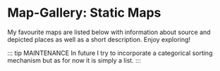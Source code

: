 # Map-Gallery: Static Maps
My favourite maps are listed below with information about source and depicted places as well as a short description. Enjoy exploring!

::: tip MAINTENANCE 
In future I try to incorporate a categorical sorting mechanism but as for now it is simply a list. 
:::  

<galleryLayout />


<!--
https://www.loc.gov/resource/g9930.ct001880/
https://www.youtube.com/watch?time_continue=19&v=3Jhac84QdpA
https://nation.maps.arcgis.com/apps/Cascade/index.html?appid=0706b147ad524c7e86a5894e449338fc
https://vinepair.com/wine-blog/your-guide-to-the-wine-and-food-of-italy-infographic/
https://bigthink.com/strange-maps/is-this-world-map-of-dog-breeds-too-eurocentric
http://www.gocartography.de/?p=7602
https://adventuresinmapping.com/2018/04/13/animated-tornado-tree-rings/
https://www.nationalgeographic.com/news/2015/11/151113-virgin-mary-sightings-map/
http://schwinki.de/splendor/
https://gizmodo.com/what-five-years-of-drought-have-done-to-the-united-stat-1784701421
https://www.zeit.de/zeit-magazin/2016/12/deutschlandkarte-hausschlachtungen-fleisch-qualitaet
https://www.nzz.ch/storytelling/konturen-der-schweiz-die-schweiz-mit-handyantennen-neu-gezeichnet-ld.117913
https://shop.winefolly.com/collections/regional-wine-maps
https://www.behance.net/gallery/49616501/Geo-Animation-V1
http://www.martingrandjean.ch/connected-world-air-traffic-network/
https://www.telefonica.de/analytics/anonymisierte-daten/studie-so-bewegt-sich-deutschland.html
https://amazing-maps.tumblr.com/image/84815086555
http://www.statsmapsnpix.com/2016/10/the-global-human-settlement-layer.html
https://visual.ly/community/infographic/politics/jerusalem-sound-map
https://uclab.fh-potsdam.de/cf/
https://www.immobilienscout24.de/immobilienbewertung/ratgeber/mietpreise-und-kaufpreise/mietspiegel/miet-map-berlin.html
http://www.gocartography.de/?p=8375
https://oscibio.inbo.be/blog/forward-trajectory-visualizations/
http://www.gocartography.de/?p=9138
https://vividmaps.com/canada-mapped-only-by-rivers-streams/
http://www.radicalcartography.net/index.html?slavery
http://uxblog.idvsolutions.com/2013/07/a-breathing-earth.html
https://vinepair.com/wine-blog/map-the-iconic-cheeses-of-france/
http://www.gocartography.de/?p=7944
https://svs.gsfc.nasa.gov/cgi-bin/details.cgi?aid=3913
http://www.gocartography.de/?p=8427
https://www.darkhorseanalytics.com/blog/breathing-city/
https://drive.google.com/file/d/0B-WYchoZRfZOY0VSTjVJSzU4UGc/view
www.earthlymission.com/fascinating-relief-maps-show-the-worlds-geography/
https://sensorymaps.com/
http://www.radicalcartography.net/frenchkisses.png
http://www.gocartography.de/?p=7482
https://www.bloomberg.com/politics/graphics/2015-presidential-money-map/
https://mapsontheweb.zoom-maps.com/image/139422946491
http://www.gocartography.de/?p=6637
-->